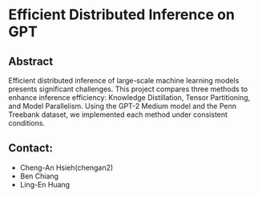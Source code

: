 # Efficient Distributed Inference on GPT
## Abstract
Efficient distributed inference of large-scale machine learning models presents significant challenges. This project compares three methods to enhance inference efficiency: Knowledge Distillation, Tensor Partitioning, and Model Parallelism. Using the GPT-2 Medium model and the Penn Treebank dataset, we implemented each method under consistent conditions.

## Contact:
* Cheng-An Hsieh(chengan2)
* Ben Chiang
* Ling-En Huang


